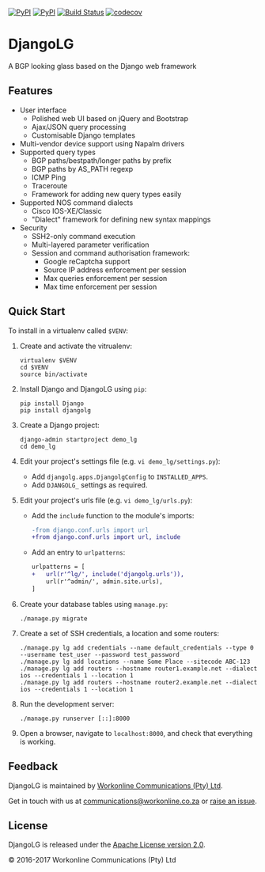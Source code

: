 [![PyPI](https://img.shields.io/pypi/v/djangolg.svg)](https://pypi.python.org/pypi/djangolg)
[![PyPI](https://img.shields.io/pypi/dm/djangolg.svg)](https://pypi.python.org/pypi/djangolg)
[![Build Status](https://travis-ci.org/wolcomm/djangolg.svg?branch=master)](https://travis-ci.org/wolcomm/djangolg)
[![codecov](https://codecov.io/gh/wolcomm/djangolg/branch/master/graph/badge.svg)](https://codecov.io/gh/wolcomm/djangolg)

# DjangoLG
A BGP looking glass based on the Django web framework

## Features
* User interface
    * Polished web UI based on jQuery and Bootstrap
    * Ajax/JSON query processing
    * Customisable Django templates
* Multi-vendor device support using Napalm drivers
* Supported query types
    * BGP paths/bestpath/longer paths by prefix
    * BGP paths by AS_PATH regexp
    * ICMP Ping
    * Traceroute
    * Framework for adding new query types easily
* Supported NOS command dialects
    * Cisco IOS-XE/Classic
    * "Dialect" framework for defining new syntax mappings
* Security
    * SSH2-only command execution
    * Multi-layered parameter verification
    * Session and command authorisation framework:
        * Google reCaptcha support
        * Source IP address enforcement per session
        * Max queries enforcement per session
        * Max time enforcement per session

## Quick Start
To install in a virtualenv called `$VENV`:

1.  Create and activate the vitrualenv:
    ```
    virtualenv $VENV
    cd $VENV
    source bin/activate
    ```

2.  Install Django and DjangoLG using `pip`:
    ```
    pip install Django
    pip install djangolg
    ```

3.  Create a Django project:
    ```
    django-admin startproject demo_lg
    cd demo_lg
    ```

4.  Edit your project's settings file (e.g. `vi demo_lg/settings.py`):
    * Add `djangolg.apps.DjangolgConfig` to `INSTALLED_APPS`.
    * Add `DJANGOLG_` settings as required.

5.  Edit your project's urls file (e.g. `vi demo_lg/urls.py`):
    * Add the `include` function to the module's imports:
      ```diff
      -from django.conf.urls import url
      +from django.conf.urls import url, include
      ```
    * Add an entry to `urlpatterns`:
      ```diff
      urlpatterns = [
      +   url(r'^lg/', include('djangolg.urls')),
          url(r'^admin/', admin.site.urls),
      ]
      ```

6.  Create your database tables using `manage.py`:
    ```
    ./manage.py migrate
    ```

7.  Create a set of SSH credentials, a location and some routers:
    ```
    ./manage.py lg add credentials --name default_credentials --type 0 --username test_user --password test_password
    ./manage.py lg add locations --name Some Place --sitecode ABC-123
    ./manage.py lg add routers --hostname router1.example.net --dialect ios --credentials 1 --location 1
    ./manage.py lg add routers --hostname router2.example.net --dialect ios --credentials 1 --location 1
    ```

8.  Run the development server:
    ```
    ./manage.py runserver [::]:8000
    ```

9.  Open a browser, navigate to `localhost:8000`, and check that everything is working.

## Feedback
DjangoLG is maintained by [Workonline Communications (Pty) Ltd](https://github.com/wolcomm).

Get in touch with us at communications@workonline.co.za or [raise an issue](https://github.com/wolcomm/djangolg/issues/new).

## License
DjangoLG is released under the [Apache License version 2.0](http://www.apache.org/licenses/).

&copy; 2016-2017 Workonline Communications (Pty) Ltd
